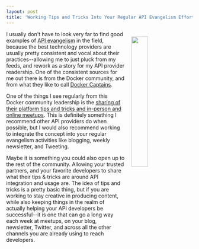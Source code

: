 ```yaml
---
layout: post
title: 'Working Tips and Tricks Into Your Regular API Evangelism Efforts'
---
```

<p><img style="padding: 15px;" src="https://s3.amazonaws.com/kinlane-productions/bw-icons/bw-magic.png" alt="" width="30%" align="right" /></p>
<p>I usually don't have to look very far to find good examples of <a href="http://evangelism.apievangelist.com">API evangelism</a> in the field, because the best technology providers are usually pretty consistent and vocal about their practices--allowing me to just pluck from my feeds, and rework as a story for my API provider readership. One of the consistent sources for me out there is from the Docker community, and from what they like to call <a href="https://www.docker.com/community/docker-captains">Docker Captains</a>.</p>
<p>One of the things I see regularly from this Docker community leadership is the <a href="https://blog.docker.com/2016/09/docker-online-meetup-42-docker-captains-share-tips-tricks-using-docker-1-12/">sharing of their platform tips and tricks and in-person and online meetups</a>. This is definitely something I recommend other API providers do when possible, but I would also recommend working to integrate the concept into your regular evangelism activities like blogging, weekly newsletter, and Tweeting.</p>
<p>Maybe it is something you could also open up to the rest of the community. Allowing your trusted partners, and your favorite developers to share what their tips &amp; tricks are around API integration and usage are. The idea of tips and tricks is a pretty basic thing, but if you are working to stay creative in producing content, while also keeping things in the realm of actually helping your API developers be successful--it is one that can go a long way each week at meetups, on your blog, newsletter, Twitter, and across all the other channels you are already using to reach developers.</p>